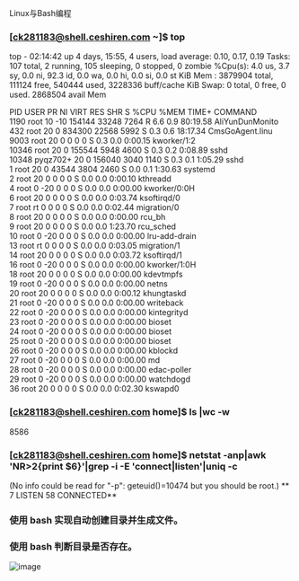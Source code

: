 Linux与Bash编程
### [ck281183@shell.ceshiren.com ~]$ top
top - 02:14:42 up 4 days, 15:55,  4 users,  load average: 0.10, 0.17, 0.19
Tasks: 107 total,   2 running, 105 sleeping,   0 stopped,   0 zombie
%Cpu(s):  4.0 us,  3.7 sy,  0.0 ni, 92.3 id,  0.0 wa,  0.0 hi,  0.0 si,  0.0 st
KiB Mem :  3879904 total,   111124 free,   540444 used,  3228336 buff/cache
KiB Swap:        0 total,        0 free,        0 used.  2868504 avail Mem 

  PID USER      PR  NI    VIRT    RES    SHR S  %CPU %MEM     TIME+ COMMAND                                                     
 1190 root      10 -10  154144  33248   7264 R   6.6  0.9  80:19.58 AliYunDunMonito                                             
  432 root      20   0  834300  22568   5992 S   0.3  0.6  18:17.34 CmsGoAgent.linu                                             
 9003 root      20   0       0      0      0 S   0.3  0.0   0:00.15 kworker/1:2                                                 
10346 root      20   0  155544   5948   4600 S   0.3  0.2   0:08.89 sshd                                                        
10348 pyqz702+  20   0  156040   3040   1140 S   0.3  0.1   1:05.29 sshd                                                        
    1 root      20   0   43544   3804   2460 S   0.0  0.1   1:30.63 systemd                                                     
    2 root      20   0       0      0      0 S   0.0  0.0   0:00.10 kthreadd                                                    
    4 root       0 -20       0      0      0 S   0.0  0.0   0:00.00 kworker/0:0H                                                
    6 root      20   0       0      0      0 S   0.0  0.0   0:03.74 ksoftirqd/0                                                 
    7 root      rt   0       0      0      0 S   0.0  0.0   0:02.44 migration/0                                                 
    8 root      20   0       0      0      0 S   0.0  0.0   0:00.00 rcu_bh                                                      
    9 root      20   0       0      0      0 S   0.0  0.0   1:23.70 rcu_sched                                                   
   10 root       0 -20       0      0      0 S   0.0  0.0   0:00.00 lru-add-drain                                               
   13 root      rt   0       0      0      0 S   0.0  0.0   0:03.05 migration/1                                                 
   14 root      20   0       0      0      0 S   0.0  0.0   0:03.72 ksoftirqd/1                                                 
   16 root       0 -20       0      0      0 S   0.0  0.0   0:00.00 kworker/1:0H                                                
   18 root      20   0       0      0      0 S   0.0  0.0   0:00.00 kdevtmpfs                                                   
   19 root       0 -20       0      0      0 S   0.0  0.0   0:00.00 netns                                                       
   20 root      20   0       0      0      0 S   0.0  0.0   0:00.12 khungtaskd                                                  
   21 root       0 -20       0      0      0 S   0.0  0.0   0:00.00 writeback                                                   
   22 root       0 -20       0      0      0 S   0.0  0.0   0:00.00 kintegrityd                                                 
   23 root       0 -20       0      0      0 S   0.0  0.0   0:00.00 bioset                                                      
   24 root       0 -20       0      0      0 S   0.0  0.0   0:00.00 bioset                                                      
   25 root       0 -20       0      0      0 S   0.0  0.0   0:00.00 bioset                                                      
   26 root       0 -20       0      0      0 S   0.0  0.0   0:00.00 kblockd                                                     
   27 root       0 -20       0      0      0 S   0.0  0.0   0:00.00 md                                                          
   28 root       0 -20       0      0      0 S   0.0  0.0   0:00.00 edac-poller                                                 
   29 root       0 -20       0      0      0 S   0.0  0.0   0:00.00 watchdogd                                                   
   36 root      20   0       0      0      0 S   0.0  0.0   0:02.30 kswapd0            
### [ck281183@shell.ceshiren.com home]$ ls |wc -w
8586
### [ck281183@shell.ceshiren.com home]$ netstat -anp|awk 'NR>2{print $6}'|grep -i -E 'connect|listen'|uniq -c
(No info could be read for "-p": geteuid()=10474 but you should be root.)
     ** 7 LISTEN
     58 CONNECTED**


### 使用 bash 实现自动创建目录并生成文件。
### 使用 bash 判断目录是否存在。

![image](https://github.com/Adeguy/Test-Development-Of-hogwarts/assets/114832443/190fbc02-ee86-4a6b-b104-a638b8624bc2)



